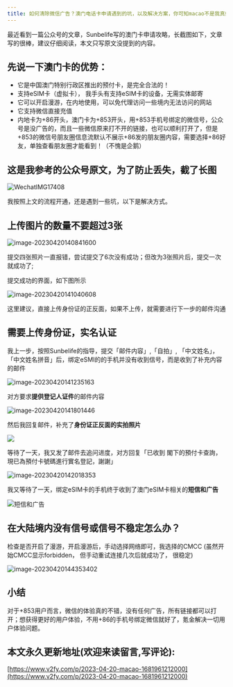```yaml
---
title: 如何清除微信广告？澳门电话卡申请遇到的坑，以及解决方案，你可知macao不是我真姓
---
```




最近看到一篇公众号的文章，Sunbelife写的澳门卡申请攻略，长截图如下，文章写的很棒，建议仔细阅读，本文只写原文没提到的内容。



## 先说一下澳门卡的优势：

- 它是中国澳门特别行政区推出的预付卡，是完全合法的！
- 支持eSIM卡（虚拟卡）， 我手头有支持eSIM卡的设备，无需实体邮寄
- 它可以开启漫游，在内地使用，可以免代理访问一些境内无法访问的网站
- 它支持微信直接充值
- 内地卡为+86开头，澳门卡为+853开头，用+853手机号绑定的微信号，公众号是没广告的，而且一些微信原来打不开的链接，也可以顺利打开了，但是+853的微信号朋友圈信息流默认不展示+86发的朋友圈内容，需要选择+86好友，单独查看朋友圈才能看到！（不愧是企鹅）

## 这是我参考的公众号原文，为了防止丢失，截了长图

![WechatIMG17408](https://cdn.fangyuanxiaozhan.com/assets/16819619275208nMffsCd.jpeg)



我按照上文的流程开通，还是遇到一些坑，以下是解决方式。



## 上传图片的数量不要超过3张

![image-20230420140841600](https://cdn.fangyuanxiaozhan.com/assets/1681970922287rQn5BRrK.png)

提交四张照片一直报错，尝试提交了6次没有成功；但改为3张照片后，提交一次就成功了;

提交成功的界面，如下图所示



![image-20230420141040608](https://cdn.fangyuanxiaozhan.com/assets/16819710411971ZM3cE6x.png)



这里建议，直接上传身份证的正反面，如果不上传，就需要进行下一步的邮件沟通

## 需要上传身份证，实名认证



我上一步，按照Sunbelife的指导，提交「邮件内容」,「自拍」, 「中文姓名」，「中文姓名拼音」后，绑定eSMI的的手机并没有收到信号，而是收到了补充内容的邮件

![image-20230420141235163](https://cdn.fangyuanxiaozhan.com/assets/1681971155555R1bpMmRM.png)



对方要求**提供登记人证件**的邮件内容



![image-20230420141801446](https://cdn.fangyuanxiaozhan.com/assets/1681971481817Yza357rJ.png)

然后我回复邮件，补充了**身份证正反面的实拍照片**

![](https://cdn.fangyuanxiaozhan.com/assets/1681971929439i1Kn1Nty.png)



等待了一天，我又发了邮件去追问进度，对方回复「已收到 閣下的預付卡查詢，現已為預付卡號碼進行實名登記，謝謝」



![image-20230420142018353](https://cdn.fangyuanxiaozhan.com/assets/1681971618653bYJbZmh4.png)



我又等待了一天，绑定eSIM卡的手机终于收到了澳门eSIM卡相关的**短信和广告**



![短信和广告](https://cdn.fangyuanxiaozhan.com/assets/1681972625231HMw0cz7K.jpeg)



## 在大陆境内没有信号或信号不稳定怎么办？

检查是否开启了漫游，开启漫游后，手动选择网络即可，我选择的CMCC (虽然开始CMCC显示forbidden， 但手动重试连接几次后就成功了， 很稳定)

![image-20230420144353402](https://cdn.fangyuanxiaozhan.com/assets/1681973034109X5yPy42w.png)



## 小结

对于+853用户而言，微信的体验真的不错，没有任何广告，所有链接都可以打开；想获得更好的用户体验，不用+86的手机号绑定微信就好了，氪金解决一切用户体验问题。





## 本文永久更新地址(欢迎来读留言,写评论):

[https://www.v2fy.com/p/2023-04-20-macao-1681961212000](https://www.v2fy.com/p/2023-04-20-macao-1681961212000)
